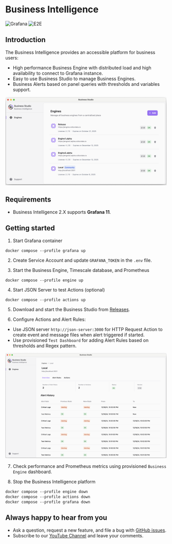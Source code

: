 # Business Intelligence

![Grafana](https://img.shields.io/badge/Grafana-11.2-orange)
![E2E](https://github.com/volkovlabs/business-intelligence/workflows/E2E/badge.svg)

## Introduction

The Business Intelligence provides an accessible platform for business users:

- High performance Business Engine with distributed load and high availability to connect to Grafana instance.
- Easy to use Business Studio to manage Business Engines.
- Business Alerts based on panel queries with thresholds and variables support.

![Business Studio](https://raw.githubusercontent.com/VolkovLabs/business-intelligence/main/img/studio.png)

## Requirements

- Business Intelligence 2.X supports **Grafana 11**.

## Getting started

1. Start Grafana container

```
docker compose --profile grafana up
```

2. Create Service Account and update `GRAFANA_TOKEN` in the `.env` file.

3. Start the Business Engine, Timescale database, and Prometheus

```
docker compose --profile engine up
```

4. Start JSON Server to test Actions (optional)

```
docker compose --profile actions up
```

5. Download and start the Business Studio from [Releases](https://github.com/VolkovLabs/business-intelligence/releases).

6. Configure Actions and Alert Rules:

- Use JSON server `http://json-server:3000` for HTTP Request Action to create event and message files when alert triggered if started.
- Use provisioned `Test Dashboard` for adding Alert Rules based on thresholds and Regex pattern.

![Engine Overview](https://raw.githubusercontent.com/VolkovLabs/business-intelligence/main/img/overview.png)

7. Check performance and Prometheus metrics using provisioned `Business Engine` dashboard.

8. Stop the Business Intelligence platform

```
docker compose --profile engine down
docker compose --profile actions down
docker compose --profile grafana down
```

## Always happy to hear from you

- Ask a question, request a new feature, and file a bug with [GitHub issues](https://github.com/volkovlabs/business-intelligence/issues).
- Subscribe to our [YouTube Channel](https://youtube.com/@volkovlabs) and leave your comments.
